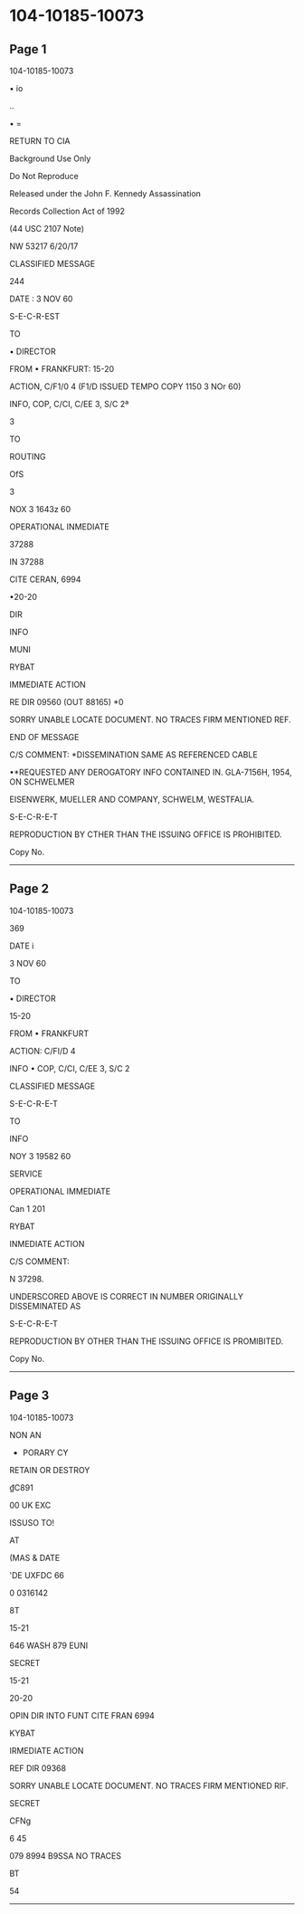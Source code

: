 # 104-10185-10073

## Page 1

104-10185-10073

• io

..

• =

RETURN TO CIA

Background Use Only

Do Not Reproduce

Released under the John F. Kennedy Assassination

Records Collection Act of 1992

(44 USC 2107 Note)

NW 53217 6/20/17

CLASSIFIED MESSAGE

244

DATE : 3 NOV 60

S-E-C-R-EST

TO

• DIRECTOR

FROM • FRANKFURT: 15-20

ACTION, C/F1/0 4 (F1/D ISSUED TEMPO COPY 1150 3 NOr 60)

INFO, COP, C/CI, C/EE 3, S/C 2ª

3

TO

ROUTING

OfS

3

NOX 3 1643z 60

OPERATIONAL INMEDIATE

37288

IN 37288

CITE CERAN, 6994

•20-20

DIR

INFO

MUNI

RYBAT

IMMEDIATE ACTION

RE DIR 09560 (OUT 88165) *0

SORRY UNABLE LOCATE DOCUMENT. NO TRACES FIRM MENTIONED REF.

END OF MESSAGE

C/S COMMENT: *DISSEMINATION SAME AS REFERENCED CABLE

•*REQUESTED ANY DEROGATORY INFO CONTAINED IN. GLA-7156H, 1954, ON SCHWELMER

EISENWERK, MUELLER AND COMPANY, SCHWELM, WESTFALIA.

S-E-C-R-E-T

REPRODUCTION BY CTHER THAN THE ISSUING OFFICE IS PROHIBITED.

Copy No.

---

## Page 2

104-10185-10073

369

DATE i

3 NOV 60

TO

• DIRECTOR

15-20

FROM • FRANKFURT

ACTION: C/FI/D 4

INFO • COP, C/CI, C/EE 3, S/C 2

CLASSIFIED MESSAGE

S-E-C-R-E-T

TO

INFO

NOY 3 19582 60

SERVICE

OPERATIONAL IMMEDIATE

Can 1 201

RYBAT

INMEDIATE ACTION

C/S COMMENT:

N 37298.

UNDERSCORED ABOVE IS CORRECT IN NUMBER ORIGINALLY DISSEMINATED AS

S-E-C-R-E-T

REPRODUCTION BY OTHER THAN THE ISSUING OFFICE IS PROMIBITED.

Copy No.

---

## Page 3

104-10185-10073

NON AN

- PORARY CY

RETAIN OR DESTROY

₫C891

00 UK EXC

ISSUSO TO!

AT

(MAS & DATE

'DE UXFDC 66

0 0316142

8T

15-21

646 WASH 879 EUNI

SECRET

15-21

20-20

OPIN DIR INTO FUNT CITE FRAN 6994

KYBAT

IRMEDIATE ACTION

REF DIR 09368

SORRY UNABLE LOCATE DOCUMENT. NO TRACES FIRM MENTIONED RIF.

SECRET

CFNg

6 45

079 8994 B9SSA NO TRACES

BT

54

---

